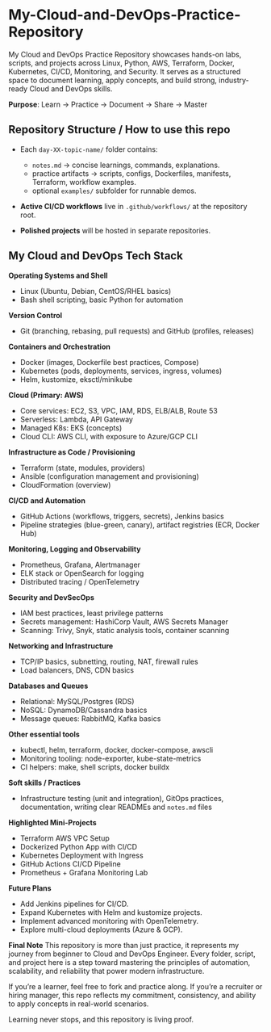 # My-Cloud-and-DevOps-Practice-Repository

My Cloud and DevOps Practice Repository showcases hands-on labs, scripts, and projects across Linux, Python, AWS, Terraform, Docker, Kubernetes, CI/CD, Monitoring, and Security. It serves as a structured space to document learning, apply concepts, and build strong, industry-ready Cloud and DevOps skills.

**Purpose**: Learn → Practice → Document → Share → Master

## Repository Structure / How to use this repo
  * Each `day-XX-topic-name/` folder contains:
      * `notes.md` → concise learnings, commands, explanations.
      * practice artifacts → scripts, configs, Dockerfiles, manifests, Terraform, workflow examples.
      * optional `examples/` subfolder for runnable demos.

* **Active CI/CD workflows** live in `.github/workflows/` at the repository root.
* **Polished projects** will be hosted in separate repositories.

## My Cloud and DevOps Tech Stack

**Operating Systems and Shell**
* Linux (Ubuntu, Debian, CentOS/RHEL basics)
* Bash shell scripting, basic Python for automation

**Version Control**
* Git (branching, rebasing, pull requests) and GitHub (profiles, releases)

**Containers and Orchestration**
* Docker (images, Dockerfile best practices, Compose)
* Kubernetes (pods, deployments, services, ingress, volumes)
* Helm, kustomize, eksctl/minikube

**Cloud (Primary: AWS)**
* Core services: EC2, S3, VPC, IAM, RDS, ELB/ALB, Route 53
* Serverless: Lambda, API Gateway
* Managed K8s: EKS (concepts)
* Cloud CLI: AWS CLI, with exposure to Azure/GCP CLI

**Infrastructure as Code / Provisioning**
* Terraform (state, modules, providers)
* Ansible (configuration management and provisioning)
* CloudFormation (overview)

**CI/CD and Automation**
* GitHub Actions (workflows, triggers, secrets), Jenkins basics
* Pipeline strategies (blue-green, canary), artifact registries (ECR, Docker Hub)

**Monitoring, Logging and Observability**
* Prometheus, Grafana, Alertmanager
* ELK stack or OpenSearch for logging
* Distributed tracing / OpenTelemetry

**Security and DevSecOps**
* IAM best practices, least privilege patterns
* Secrets management: HashiCorp Vault, AWS Secrets Manager
* Scanning: Trivy, Snyk, static analysis tools, container scanning

**Networking and Infrastructure**
* TCP/IP basics, subnetting, routing, NAT, firewall rules
* Load balancers, DNS, CDN basics

**Databases and Queues**
* Relational: MySQL/Postgres (RDS)
* NoSQL: DynamoDB/Cassandra basics
* Message queues: RabbitMQ, Kafka basics

**Other essential tools**
* kubectl, helm, terraform, docker, docker-compose, awscli
* Monitoring tooling: node-exporter, kube-state-metrics
* CI helpers: make, shell scripts, docker buildx

**Soft skills / Practices**
* Infrastructure testing (unit and integration), GitOps practices, documentation, writing clear READMEs and `notes.md` files

**Highlighted Mini-Projects**
* Terraform AWS VPC Setup
* Dockerized Python App with CI/CD
* Kubernetes Deployment with Ingress
* GitHub Actions CI/CD Pipeline
* Prometheus + Grafana Monitoring Lab

**Future Plans**
* Add Jenkins pipelines for CI/CD.
* Expand Kubernetes with Helm and kustomize projects.
* Implement advanced monitoring with OpenTelemetry.
* Explore multi-cloud deployments (Azure & GCP).

**Final Note**
This repository is more than just practice, it represents my journey from beginner to Cloud and DevOps Engineer. Every folder, script, and project here is a step toward mastering the principles of automation, scalability, and reliability that power modern infrastructure.

If you’re a learner, feel free to fork and practice along.
If you’re a recruiter or hiring manager, this repo reflects my commitment, consistency, and ability to apply concepts in real-world scenarios.

Learning never stops, and this repository is living proof.
